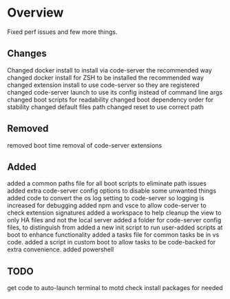 # Overview

Fixed perf issues and few more things.

## Changes

Changed docker install to install via code-server the recommended way
changed docker install for ZSH to be installed the recommended way
changed extension install to use code-server so they are registered
changed code-server launch to use its config instead of command line args
changed boot scripts for readability
changed boot dependency order for stability
changed default files path
changed reset to use correct path

## Removed

removed boot time removal of code-server extensions

## Added

added a common paths file for all boot scripts to eliminate path issues
added extra code-server config options to disable some unwanted things
added code to convert the os log setting to code-server so logging is increased for debugging
added npm and vsce to allow code-server to check extension signatures
added a workspace to help cleanup the view to only HA files and not the local server
added a folder for code-server config files, to distinguish from
added a new init script to run user-added scripts at boot to enhance functionality
added a tasks file for common tasks be in vs code.
added a script in custom boot to allow tasks to be code-backed for extra convenience.
added powershell

## TODO

get code to auto-launch terminal to motd
check install packages for needed
